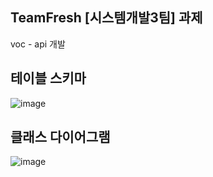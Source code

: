 ## TeamFresh [시스템개발3팀] 과제 
voc - api 개발 

## 테이블 스키마 
![image](https://github.com/solfany/TeamFresh-VOC-API/assets/123814718/bad4e5b5-e673-4428-aa58-eb6194dd3158)



## 클래스 다이어그램
![image](https://github.com/solfany/TeamFresh-VOC-API/assets/123814718/96b79977-47e2-46e8-b8e1-d66fe8a5ab25)
